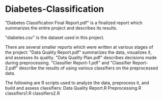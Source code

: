 # Diabetes-Classification

"Diabetes Classification Final Report.pdf" is a finalized report which summarizes the entire project and describes its results.

"diabetes.csv" is the dataset used in this project.

There are several smaller reports which were written at various stages of the project:
"Data Quality Report.pdf" summarizes the data, visualizes it, and assesses its quality.
"Data Quality Plan.pdf" describes decisions made during preprocessing.
"Classifier Report-1.pdf" and "Classifier Report-2.pdf" describe the results of using various classifiers on the preprocessed data.

The following are R scripts used to analyze the data, preprocess it, and build and assess classifiers:
Data Quality Report.R
Preprocessing.R
classifiers1.R
classifiers2.R
